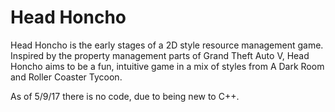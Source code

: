 # Head Honcho

Head Honcho is the early stages of a 2D style resource management game. Inspired by the property management parts of Grand Theft Auto V, Head Honcho aims to be a fun, intuitive game in a mix of styles from A Dark Room and Roller Coaster Tycoon.

As of 5/9/17 there is no code, due to being new to C++.
